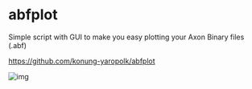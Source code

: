 # abfplot
Simple script with GUI to make you easy plotting your Axon Binary files (.abf)

https://github.com/konung-yaropolk/abfplot


![img](https://user-images.githubusercontent.com/43002351/124521947-12afb680-ddfa-11eb-9cf8-f2dcf7434c3e.png)
